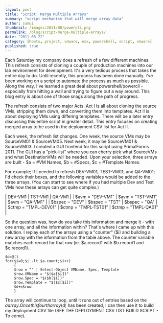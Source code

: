 ```yaml
---
layout: post
title: "Script: Merge Multiple Arrays"
summary: "script mechanism that will merge array data"
author: samui
thumbnail: /images/2011/08/powercli.png
permalink: /blog/script-merge-multiple-arrays/
date: "2011-08-22"
category: [howto, project, vmware, esx, powershell, script, vmware]
published: true
---
```


Each Saturday my company does a refresh of a few different machines. This refresh consists of cloning a couple of production machines into our lab environment for development. It's a very tedious process that takes the entire day to do. Until recently, this process has been done manually. I've been working on a script to automate the process as much as possible. Along the way, I've learned a great deal about powershell/powercli - especially from hitting a wall and trying to figure out a way around. This blog entry is about one of those snags along the path of progress.

The refresh consists of two major Acts. Act I is all about cloning the source VMs, stripping them down, and converting them into templates. Act II is about deploying VMs using differing templates. There will be a later entry discussing this entire script in greater detail. This entry focuses on creating merged array to be used in the deployment CSV list for Act II.

Each week, the refresh list changes. One week, the source VMs may be SourceVM01 & SourceVM05. Next week, it may be SourceVM01 & SourceVM03. I created a GUI frontend for this script using PrimalForms 2011. The GUI has a "pick-list" where you can cherry pick what SourceVMs and what DestinationVMs will be needed. Upon your selection, three arrays are built - $a = #VM Names, $b = #Specs, $c = #Template Names.

For example; If I needed to refresh DEV-VM01, TEST-VM01, and QA-VM01; I'd check their boxes, and the following variables would be added to the three arrays. (You can start to see where if you had multiple Dev and Test VMs how these arrays can get quite complex.)

| DEV-VM1 | TST-VM1 | QA-VM1 |
| $avm = "DEV-VM1" | $avm = "TST-VM1" | $avm = "QA-VM1" |
| $bspec = "DEV" | $bspec = "TST" | $bspec = "QA" |
| $ctmp = "TMPL-DEV01" | $ctmp = "TMPL-TST01" | $ctmp = "TMPL-QA01" |

So the question was, how do you take this information and merge it - with one array, and all the information within? That's where I came up with this solution. I replay each of the arrays using a "counter" ($i) and building a new array with the information from the table above. The counter variable matches each record for that row (ie. $a.record1 with $b.record1 and $c.record1).

```
$d=@()
for($i=0;$i -lt $a.count;$i++)
	{
	$row = "" | Select-Object VMName, Spec, Template
	$row.VMName = "$($a[$i])"
	$row.Spec = "$($b[$i])" 
	$row.Template = "$($c[$i])"
	$d+=$row
	} 

```

The array will continue to loop, until it runs out of entries based on the $a array. Once this fourth array ($d) has been created, I can then use it to build my deployment CSV file (SEE THE DEPLOYMENT CSV LIST BUILD SCRIPT - To come).
